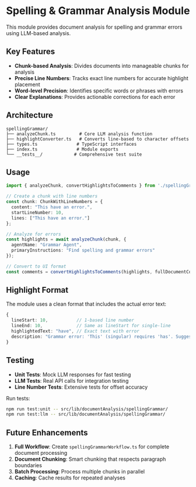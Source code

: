 # Spelling & Grammar Analysis Module

This module provides document analysis for spelling and grammar errors using LLM-based analysis.

## Key Features

- **Chunk-based Analysis**: Divides documents into manageable chunks for analysis
- **Precise Line Numbers**: Tracks exact line numbers for accurate highlight placement
- **Word-level Precision**: Identifies specific words or phrases with errors
- **Clear Explanations**: Provides actionable corrections for each error

## Architecture

```
spellingGrammar/
├── analyzeChunk.ts         # Core LLM analysis function
├── highlightConverter.ts   # Converts line-based to character offsets
├── types.ts               # TypeScript interfaces
├── index.ts               # Module exports
└── __tests__/            # Comprehensive test suite
```

## Usage

```typescript
import { analyzeChunk, convertHighlightsToComments } from './spellingGrammar';

// Create a chunk with line numbers
const chunk: ChunkWithLineNumbers = {
  content: "This have an error.",
  startLineNumber: 10,
  lines: ["This have an error."]
};

// Analyze for errors
const highlights = await analyzeChunk(chunk, {
  agentName: "Grammar Agent",
  primaryInstructions: "Find spelling and grammar errors"
});

// Convert to UI format
const comments = convertHighlightsToComments(highlights, fullDocumentContent);
```

## Highlight Format

The module uses a clean format that includes the actual error text:

```typescript
{
  lineStart: 10,           // 1-based line number
  lineEnd: 10,             // Same as lineStart for single-line
  highlightedText: "have", // Exact text with error
  description: "Grammar error: 'This' (singular) requires 'has'. Suggested correction: 'has'"
}
```

## Testing

- **Unit Tests**: Mock LLM responses for fast testing
- **LLM Tests**: Real API calls for integration testing
- **Line Number Tests**: Extensive tests for offset accuracy

Run tests:
```bash
npm run test:unit -- src/lib/documentAnalysis/spellingGrammar/
npm run test:llm -- src/lib/documentAnalysis/spellingGrammar/
```

## Future Enhancements

1. **Full Workflow**: Create `spellingGrammarWorkflow.ts` for complete document processing
2. **Document Chunking**: Smart chunking that respects paragraph boundaries
3. **Batch Processing**: Process multiple chunks in parallel
4. **Caching**: Cache results for repeated analyses